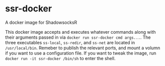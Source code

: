 # ssr-docker
A docker image for ShadowsocksR

This docker image accepts and executes whatever commands along with their arguments passed in via `docker run ssr-docker cmd args...`. The three executables `ss-local`, `ss-redir`, and `ss-net` are located in `/usr/local/bin`. Remeber to publish the relevant ports, and mount a volumn if you want to use a configuration file. If you want to tweak the image, run `docker run -it ssr-docker /bin/sh` to enter the shell.